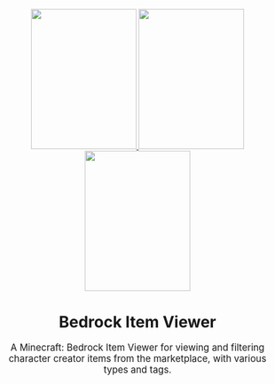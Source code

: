 <p align="center">
   <a href="https://github.com/BehaviorPack/Bedrock-Item-Viewer">
      <span style="display: inline-block;">
         <img src="https://www.minecraft.net/content/dam/games/minecraft/key-art/Redeem_Card-Art-0_WK-Kellogg_570x760_01.png" width="190" height="253">
      </span>
      <span style="display: inline-block;">
         <img src="https://www.minecraft.net/content/dam/games/minecraft/key-art/Redeem_Card-Art-0_Party-Frog-Woolworths_570x760_03.png" width="190" height="253">
      </span>
      <span style="display: inline-block;">
         <img src="https://www.minecraft.net/content/dam/games/minecraft/key-art/Redeem_Card-Art-0_Kellogg_CharacterCreator_570x760.png" width="190" height="253">
      </span>
   </a>
  <div align="center">
   <h1>Bedrock Item Viewer</h1>
   <p style="font-size: 1.2em;">
      A Minecraft: Bedrock Item Viewer for viewing and filtering character creator items from the marketplace, with various types and tags.
   </p>
</div>
